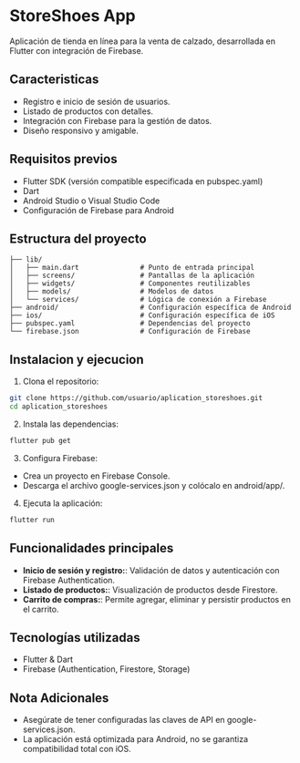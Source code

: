 # StoreShoes App

Aplicación de tienda en línea para la venta de calzado, desarrollada en Flutter con integración de Firebase.

## Caracteristicas

- Registro e inicio de sesión de usuarios.
- Listado de productos con detalles.
- Integración con Firebase para la gestión de datos.
- Diseño responsivo y amigable.

## Requisitos previos

- Flutter SDK (versión compatible especificada en pubspec.yaml)
- Dart
- Android Studio o Visual Studio Code
- Configuración de Firebase para Android

## Estructura del proyecto

```
├── lib/
│   ├── main.dart               # Punto de entrada principal
│   ├── screens/                # Pantallas de la aplicación
│   ├── widgets/                # Componentes reutilizables
│   ├── models/                 # Modelos de datos
│   └── services/               # Lógica de conexión a Firebase
├── android/                    # Configuración específica de Android
├── ios/                        # Configuración específica de iOS
├── pubspec.yaml                # Dependencias del proyecto
└── firebase.json               # Configuración de Firebase
```

## Instalacion y ejecucion

1. Clona el repositorio:
```bash
git clone https://github.com/usuario/aplication_storeshoes.git
cd aplication_storeshoes
```
2. Instala las dependencias:
```bash
flutter pub get
```
3. Configura Firebase:
- Crea un proyecto en Firebase Console.
- Descarga el archivo google-services.json y colócalo en android/app/.

4. Ejecuta la aplicación:
```bash
flutter run
```

## Funcionalidades principales

- **Inicio de sesión y registro:**: Validación de datos y autenticación con Firebase Authentication.
- **Listado de productos:**: Visualización de productos desde Firestore.
- **Carrito de compras:**: Permite agregar, eliminar y persistir productos en el carrito.

## Tecnologías utilizadas

- Flutter & Dart
- Firebase (Authentication, Firestore, Storage)

## Nota Adicionales

- Asegúrate de tener configuradas las claves de API en google-services.json.
- La aplicación está optimizada para Android, no se garantiza compatibilidad total con iOS.
